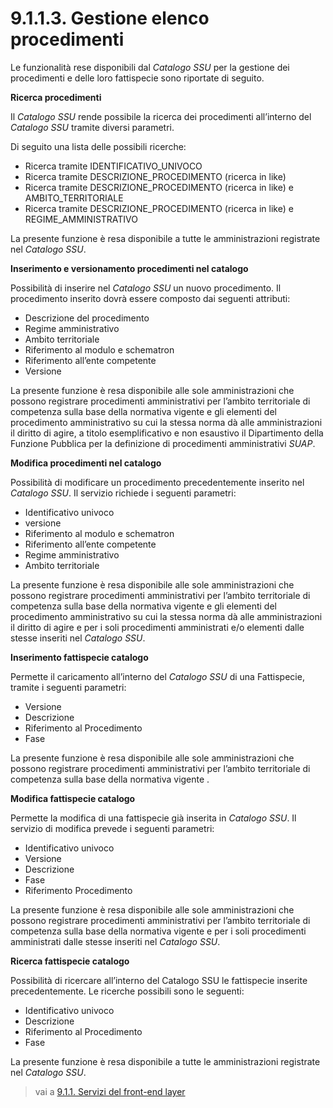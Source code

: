 # 9.1.1.3. Gestione elenco procedimenti

Le funzionalità rese disponibili dal *Catalogo SSU* per la gestione dei procedimenti e delle loro fattispecie sono riportate di seguito. 

**Ricerca procedimenti**

Il *Catalogo SSU* rende possibile la ricerca dei procedimenti all’interno del *Catalogo SSU* tramite diversi parametri.

Di seguito una lista delle possibili ricerche:

-	Ricerca tramite IDENTIFICATIVO_UNIVOCO
-	Ricerca tramite DESCRIZIONE_PROCEDIMENTO (ricerca in like)
-	Ricerca tramite DESCRIZIONE_PROCEDIMENTO (ricerca in like) e AMBITO_TERRITORIALE
-	Ricerca tramite DESCRIZIONE_PROCEDIMENTO (ricerca in like) e REGIME_AMMINISTRATIVO

La presente funzione è resa disponibile a tutte le amministrazioni registrate nel *Catalogo SSU*.

**Inserimento e versionamento procedimenti nel catalogo**

Possibilità di inserire nel *Catalogo SSU* un nuovo procedimento. Il procedimento inserito dovrà essere composto dai seguenti attributi:

-   Descrizione del procedimento
-   Regime amministrativo
-   Ambito territoriale
-   Riferimento al modulo e schematron
-   Riferimento all’ente competente
-   Versione

La presente funzione è resa disponibile alle sole amministrazioni che possono registrare procedimenti amministrativi per l’ambito territoriale di competenza sulla base della normativa vigente e gli elementi del procedimento amministrativo su cui la stessa norma dà alle amministrazioni il diritto di agire, a titolo esemplificativo e non esaustivo il Dipartimento della Funzione Pubblica per la definizione di procedimenti amministrativi *SUAP*.

**Modifica procedimenti nel catalogo**

Possibilità di modificare un procedimento precedentemente inserito nel *Catalogo SSU*.
Il servizio richiede i seguenti parametri:
-   Identificativo univoco
-   versione
-   Riferimento al modulo e schematron
-   Riferimento all’ente competente
-   Regime amministrativo
-   Ambito territoriale

La presente funzione è resa disponibile alle sole amministrazioni che possono registrare procedimenti amministrativi per l’ambito territoriale di competenza sulla base della normativa vigente e gli elementi del procedimento amministrativo su cui la stessa norma dà alle amministrazioni il diritto di agire e per i soli procedimenti amministrati e/o elementi dalle stesse inseriti nel *Catalogo SSU*.

**Inserimento fattispecie catalogo**

Permette il caricamento all’interno del *Catalogo SSU* di una Fattispecie, tramite i seguenti parametri:
-   Versione
-   Descrizione
-   Riferimento al Procedimento
-   Fase

La presente funzione è resa disponibile alle sole amministrazioni che possono registrare procedimenti amministrativi per l’ambito territoriale di competenza sulla base della normativa vigente .

**Modifica fattispecie catalogo**

Permette la modifica di una fattispecie già inserita in *Catalogo SSU*. Il servizio di modifica prevede i seguenti parametri:

-	Identificativo univoco
-	Versione
-	Descrizione
-	Fase
-	Riferimento Procedimento

La presente funzione è resa disponibile alle sole amministrazioni che possono registrare procedimenti amministrativi per l’ambito territoriale di competenza sulla base della normativa vigente e per i soli procedimenti amministrati dalle stesse inseriti nel *Catalogo SSU*.

**Ricerca fattispecie catalogo**

Possibilità di ricercare all’interno del Catalogo SSU le fattispecie inserite precedentemente.
Le ricerche possibili sono le seguenti:
-	Identificativo univoco
-	Descrizione
-	Riferimento al Procedimento
-	Fase

La presente funzione è resa disponibile a tutte le amministrazioni registrate nel *Catalogo SSU*.

> vai a [ 9.1.1. Servizi del front-end layer](09_01_01.md)